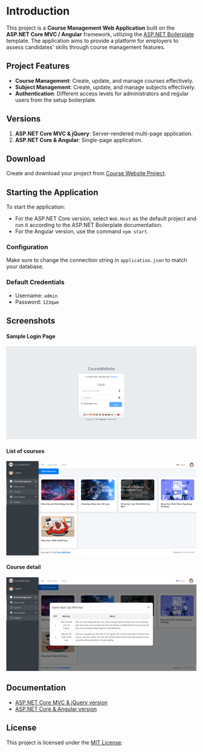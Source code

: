 # Introduction

This project is a **Course Management Web Application** built on the **ASP.NET Core MVC / Angular** framework, utilizing the [ASP.NET Boilerplate](https://aspnetboilerplate.com/Pages/Documents) template. The application aims to provide a platform for employers to assess candidates' skills through course management features.

## Project Features

- **Course Management**: Create, update, and manage courses effectively.
- **Subject Management**: Create, update, and manage subjects effectively.
- **Authentication**: Different access levels for administrators and regular users from the setup boilerplate.

## Versions

1. **ASP.NET Core MVC & jQuery**: Server-rendered multi-page application.
2. **ASP.NET Core & Angular**: Single-page application.

## Download

Create and download your project from [Course Website Project](https://github.com/cngthnh22112002/Course-website).

## Starting the Application

To start the application:
- For the ASP.NET Core version, select `Web.Host` as the default project and run it according to the ASP.NET Boilerplate documentation.
- For the Angular version, use the command `npm start`.

### Configuration

Make sure to change the connection string in `application.json` to match your database.

### Default Credentials
- Username: `admin`
- Password: `123qwe`

## Screenshots

#### Sample Login Page
![Login](./_screenshots/login.png)

#### List of courses
![Courses](./_screenshots/courses.png)

#### Course detail
![Subjects](./_screenshots/subjects.png)

## Documentation

- [ASP.NET Core MVC & jQuery version](https://aspnetboilerplate.com/Pages/Documents/Zero/Startup-Template-Core)
- [ASP.NET Core & Angular version](https://aspnetboilerplate.com/Pages/Documents/Zero/Startup-Template-Angular)

## License

This project is licensed under the [MIT License](LICENSE).